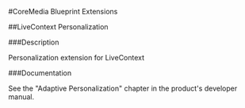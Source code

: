 #CoreMedia Blueprint Extensions

##LiveContext Personalization

###Description

Personalization extension for LiveContext

###Documentation

See the "Adaptive Personalization" chapter in the product's developer manual.
